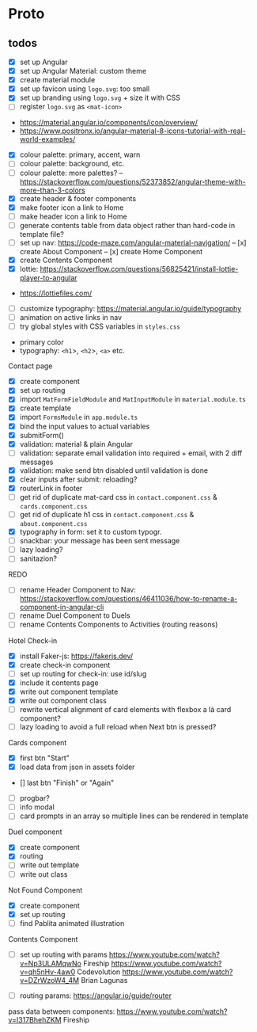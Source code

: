 # Proto

## todos

- [x] set up Angular
- [x] set up Angular Material: custom theme
- [x] create material module
- [x] set up favicon using `logo.svg`: too small
- [x] set up branding using `logo.svg` + size it with CSS
- [ ] register `logo.svg` as `<mat-icon>`
* <https://material.angular.io/components/icon/overview/>
* <https://www.positronx.io/angular-material-8-icons-tutorial-with-real-world-examples/>
- [x] colour palette: primary, accent, warn
- [ ] colour palette: background, etc.
- [ ] colour palette: more palettes? – <https://stackoverflow.com/questions/52373852/angular-theme-with-more-than-3-colors>
- [x] create header & footer components
- [x] make footer icon a link to Home
- [ ] make header icon a link to Home
- [ ] generate contents table from data object rather than hard-code in template file?
- [ ] set up nav: <https://code-maze.com/angular-material-navigation/>
– [x] create About Component
– [x] create Home Component
- [x] create Contents Component
- [x] lottie: <https://stackoverflow.com/questions/56825421/install-lottie-player-to-angular>
* <https://lottiefiles.com/>
- [ ] customize typography: <https://material.angular.io/guide/typography>
- [ ] animation on active links in nav
- [ ] try global styles with CSS variables in `styles.css`
* primary color
* typography: `<h1`>, `<h2`>, `<a>` etc.

Contact page
- [x] create component
- [x] set up routing
- [x] import `MatFormFieldModule` and `MatInputModule` in `material.module.ts`
- [x] create template
- [x] import `FormsModule` in `app.module.ts`
- [x] bind the input values to actual variables
- [x] submitForm()
- [x] validation: material & plain Angular
- [ ] validation: separate email validation into required + email, with 2 diff messages
- [x] validation: make send btn disabled until validation is done
- [x] clear inputs after submit: reloading?
- [x] routerLink in footer
- [ ] get rid of duplicate mat-card css in `contact.component.css` & `cards.component.css`
- [ ] get rid of duplicate h1 css in `contact.component.css` & `about.component.css`
- [x] typography in form: set it to custom typogr.
- [ ] snackbar: your message has been sent message
- [ ] lazy loading?
- [ ] sanitazion?

REDO
- [ ] rename Header Component to Nav: <https://stackoverflow.com/questions/46411036/how-to-rename-a-component-in-angular-cli>
- [ ] rename Duel Component to Duels
- [ ] rename Contents Components to Activities (routing reasons)

Hotel Check-in
- [x] install Faker-js: <https://fakerjs.dev/>
- [x] create check-in component
- [ ] set up routing for check-in: use id/slug
- [x] include it contents page
- [x] write out component template
- [x] write out component class
- [ ] rewrite vertical alignment of card elements with flexbox a lá card component?
- [ ] lazy loading to avoid a full reload when Next btn is pressed?

Cards component
- [x] first btn "Start"
- [x] load data from json in assets folder
- []  last btn "Finish" or "Again"
- [ ] progbar?
- [ ] info modal
- [ ] card prompts in an array so multiple lines can be rendered in template

Duel component
- [x] create component
- [x] routing
- [ ] write out template
- [ ] write out class

Not Found Component
- [x] create component
- [x] set up routing
- [ ] find Pablita animated illustration

Contents Component
- [ ] set up routing with params
<https://www.youtube.com/watch?v=Np3ULAMqwNo> Fireship
<https://www.youtube.com/watch?v=qh5nHv-4aw0> Codevolution
<https://www.youtube.com/watch?v=DZrWzoW4_4M> Brian Lagunas
- [ ] routing params: <https://angular.io/guide/router>


pass data between components:
<https://www.youtube.com/watch?v=I317BhehZKM> Fireship
